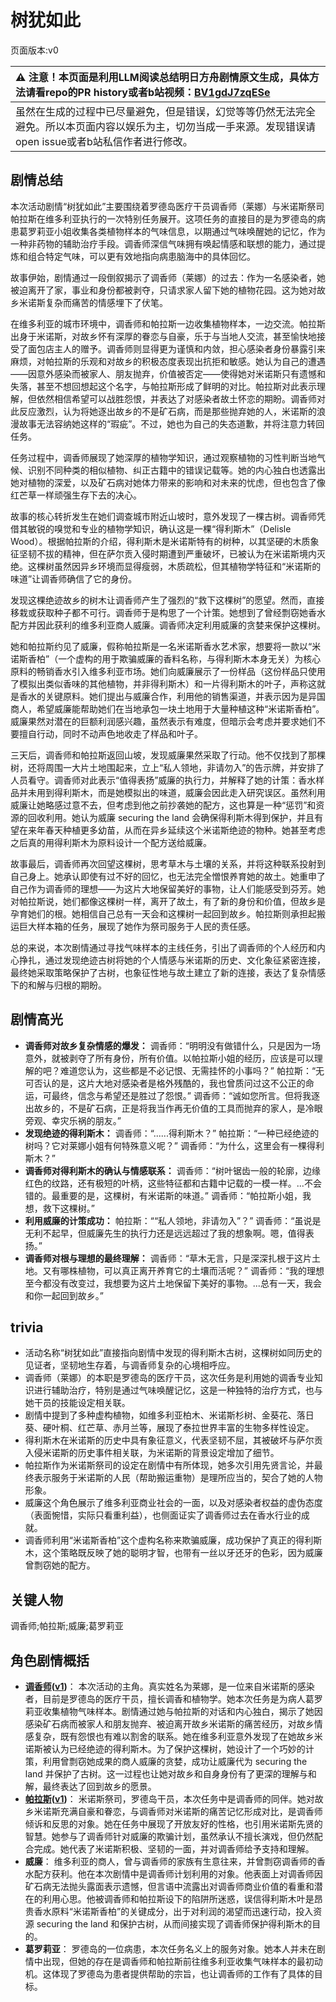 # 树犹如此
页面版本:v0
 

| :warning: 注意！本页面是利用LLM阅读总结明日方舟剧情原文生成，具体方法请看repo的PR history或者b站视频：[BV1gdJ7zqESe](https://www.bilibili.com/video/BV1gdJ7zqESe/)         |
|:----------------------------|
| 虽然在生成的过程中已尽量避免，但是错误，幻觉等等仍然无法完全避免。所以本页面内容以娱乐为主，切勿当成一手来源。发现错误请open issue或者b站私信作者进行修改。|



## 剧情总结
本次活动剧情“树犹如此”主要围绕着罗德岛医疗干员调香师（莱娜）与米诺斯祭司帕拉斯在维多利亚执行的一次特别任务展开。这项任务的直接目的是为罗德岛的病患葛罗莉亚小姐收集各类植物样本的气味信息，以期通过气味唤醒她的记忆，作为一种非药物的辅助治疗手段。调香师深信气味拥有唤起情感和联想的能力，通过提炼和组合特定气味，可以更有效地指向病患脑海中的具体回忆。

故事伊始，剧情通过一段倒叙揭示了调香师（莱娜）的过去：作为一名感染者，她被迫离开了家，事业和身份都被剥夺，只请求家人留下她的植物花园。这为她对故乡米诺斯复杂而痛苦的情感埋下了伏笔。

在维多利亚的城市环境中，调香师和帕拉斯一边收集植物样本，一边交流。帕拉斯出身于米诺斯，对故乡怀有深厚的眷恋与自豪，乐于与当地人交流，甚至愉快地接受了面包店主人的赠予。调香师则显得更为谨慎和内敛，担心感染者身份暴露引来麻烦，对帕拉斯的乐观和对故乡的积极态度表现出抗拒和敏感。她认为自己的遭遇——因意外感染而被家人、朋友抛弃，价值被否定——使得她对米诺斯只有遗憾和失落，甚至不想回想起这个名字，与帕拉斯形成了鲜明的对比。帕拉斯对此表示理解，但依然相信希望可以战胜怨恨，并表达了对感染者故土怀恋的期盼。调香师对此反应激烈，认为将她逐出故乡的不是矿石病，而是那些抛弃她的人，米诺斯的浪漫故事无法容纳她这样的“瑕疵”。不过，她也为自己的失态道歉，并将注意力转回任务。

任务过程中，调香师展现了她深厚的植物学知识，通过观察植物的习性判断当地气候、识别不同种类的相似植物、纠正古籍中的错误记载等。她的内心独白也透露出她对植物的深爱，以及矿石病对她体力带来的影响和对未来的忧虑，但也包含了像红芒草一样顽强生存下去的决心。

故事的核心转折发生在她们调查城市附近山坡时，意外发现了一棵古树。调香师凭借其敏锐的嗅觉和专业的植物学知识，确认这是一棵“得利斯木”（Delisle Wood）。根据帕拉斯的介绍，得利斯木是米诺斯特有的树种，以其坚硬的木质象征坚韧不拔的精神，但在萨尔贡入侵时期遭到严重破坏，已被认为在米诺斯境内灭绝。这棵树虽然因异乡环境而显得瘦弱，木质疏松，但其植物学特征和“米诺斯的味道”让调香师确信了它的身份。

发现这棵绝迹故乡的树木让调香师产生了强烈的“救下这棵树”的愿望。然而，直接移栽或获取种子都不可行。调香师于是构思了一个计策。她想到了曾经剽窃她香水配方并因此获利的维多利亚商人威廉。调香师决定利用威廉的贪婪来保护这棵树。

她和帕拉斯约见了威廉，假称帕拉斯是一名米诺斯香水艺术家，想要将一款以“米诺斯香柏”（一个虚构的用于欺骗威廉的香料名称，与得利斯木本身无关）为核心原料的畅销香水引入维多利亚市场。她们向威廉展示了一份样品（这份样品只使用了模拟出类似香味的其他植物，并非得利斯木）和一片得利斯木的叶子，声称这就是香水的关键原料。她们提出与威廉合作，利用他的销售渠道，并表示因为是异国商人，希望威廉能帮助她们在当地承包一块土地用于大量种植这种“米诺斯香柏”。威廉果然对潜在的巨额利润感兴趣，虽然表示有难度，但暗示会考虑并要求她们不要擅自行动，同时不动声色地收走了样品和叶子。

三天后，调香师和帕拉斯返回山坡，发现威廉果然采取了行动。他不仅找到了那棵树，还将周围一大片土地围起来，立上“私人领地，非请勿入”的告示牌，并安排了人员看守。调香师对此表示“值得表扬”威廉的执行力，并解释了她的计策：香水样品并未用到得利斯木，而是她模拟出的味道，威廉会因此走入研究误区。虽然利用威廉让她略感过意不去，但考虑到他之前抄袭她的配方，这也算是一种“惩罚”和资源的回收利用。她认为威廉 securing the land 会确保得利斯木得到保护，并且有望在来年春天种植更多幼苗，从而在异乡延续这个米诺斯绝迹的物种。她甚至考虑之后真的用得利斯木为原料设计一个配方送给威廉。

故事最后，调香师再次回望这棵树，思考草木与土壤的关系，并将这种联系投射到自己身上。她承认即使有过不好的回忆，也无法完全憎恨养育她的故土。她重申了自己作为调香师的理想——为这片大地保留美好的事物，让人们能感受到芬芳。她对帕拉斯说，她们都像这棵树一样，离开了故土，有了新的身份和价值，但故乡是孕育她们的根。她相信自己总有一天会和这棵树一起回到故乡。帕拉斯则承担起搬运巨大样本箱的任务，展现了她作为祭司服务于人民的责任感。

总的来说，本次剧情通过寻找气味样本的主线任务，引出了调香师的个人经历和内心挣扎，通过发现绝迹古树将她的个人情感与米诺斯的历史、文化象征紧密连接，最终她采取策略保护了古树，也象征性地与故土建立了新的连接，表达了复杂情感下的和解与归根的期盼。
## 剧情高光
*   **调香师对故乡复杂情感的爆发：**
    调香师：“明明没有做错什么，只是因为一场意外，就被剥夺了所有身份，所有价值。以帕拉斯小姐的经历，应该是可以理解的吧？难道您认为，这些都是不必记恨、无需挂怀的小事吗？”
    帕拉斯：“无可否认的是，这片大地对感染者是格外残酷的，我也曾质问过这不公正的命运，可最终，信念与希望还是胜过了怨恨。”
    调香师：“诚如您所言。但将我逐出故乡的，不是矿石病，正是将我当作再无价值的工具而抛弃的家人，是冷眼旁观、幸灾乐祸的朋友。”
*   **发现绝迹的得利斯木：**
    调香师：“......得利斯木？”
    帕拉斯：“一种已经绝迹的树吗？它对莱娜小姐有何特殊意义呢？”
    调香师：“为什么，这里会有一棵得利斯木？”
*   **调香师对得利斯木的确认与情感联系：**
    调香师：“树叶锯齿一般的轮廓，边缘红色的纹路，还有极短的叶柄，这些特征都和古籍中记载的一模一样。...不会错的。最重要的是，这棵树，有米诺斯的味道。”
    调香师：“帕拉斯小姐，我想，救下这棵树。”
*   **利用威廉的计策成功：**
    帕拉斯：““私人领地，非请勿入”？”
    调香师：“虽说是无利不起早，但威廉先生的执行力还是远远超过了我的想象啊。嗯，值得表扬。”
*   **调香师对根与理想的最终理解：**
    调香师：“草木无言，只是深深扎根于这片土地。又有哪株植物，可以真正离开养育它的土壤而活呢？”
    调香师：“我的理想至今都没有改变过，我想要为这片土地保留下美好的事物。...总有一天，我会和你一起回到故乡。”
## trivia
*   活动名称“树犹如此”直接指向剧情中发现的得利斯木古树，这棵树如同历史的见证者，坚韧地生存着，与调香师复杂的心境相呼应。
*   调香师（莱娜）的本职是罗德岛的医疗干员，这次任务是利用她的调香专业知识进行辅助治疗，特别是通过气味唤醒记忆，这是一种独特的治疗方式，也与她干员的技能设定相关联。
*   剧情中提到了多种虚构植物，如维多利亚柏木、米诺斯杉树、金葵花、落日葵、硬叶桐、红芒草、赤月兰等，展现了泰拉世界丰富的生物多样性设定。
*   得利斯木在米诺斯的历史中具有象征意义，代表坚韧不屈，其被破坏与萨尔贡入侵米诺斯的历史事件相关联，为米诺斯的背景设定增加了细节。
*   帕拉斯作为米诺斯祭司的设定在剧情中有所体现，她多次引用先贤言论，并最终表示服务于米诺斯的人民（帮助搬运重物）是理所应当的，契合了她的人物形象。
*   威廉这个角色展示了维多利亚商业社会的一面，以及对感染者权益的虚伪态度（表面惋惜，实际只看重利益），也侧面证实了调香师过去在香水行业的成就。
*   调香师利用“米诺斯香柏”这个虚构名称来欺骗威廉，成功保护了真正的得利斯木，这个策略既反映了她的聪明才智，也带有一丝以牙还牙的色彩，因为威廉曾剽窃她的配方。
## 关键人物
调香师;帕拉斯;威廉;葛罗莉亚
## 角色剧情概括
-   **[调香师](../char_v3/char_181_flower.md)([v1](../chars/char_181_flower.md))**： 本次活动的主角。真实姓名为莱娜，是一位来自米诺斯的感染者，目前是罗德岛的医疗干员，擅长调香和植物学。她本次任务是为病人葛罗莉亚收集植物气味样本。剧情通过她与帕拉斯的对话和内心独白，揭示了她因感染矿石病而被家人和朋友抛弃、被迫离开故乡米诺斯的痛苦经历，对故乡情感复杂，既有怨恨也有难以割舍的联系。她在维多利亚意外发现了在她故乡米诺斯被认为已经绝迹的得利斯木。为了保护这棵树，她设计了一个巧妙的计策，利用曾剽窃她成果的商人威廉的贪婪，成功让威廉代为 securing the land 并保护了古树。这一过程也让她对故乡和自身身份有了更深的理解与和解，最终表达了回到故乡的愿景。
-   **[帕拉斯](../char_v3/char_485_pallas.md)([v1](../chars/char_485_pallas.md))**： 米诺斯祭司，罗德岛干员，本次任务中是调香师的同伴。她对故乡米诺斯充满自豪和眷恋，与调香师对米诺斯的痛苦记忆形成对比，是调香师倾诉和反思的对象。她在任务中展现了开放友好的性格，也引用米诺斯先贤的智慧。她参与了调香师针对威廉的欺骗计划，虽然承认不擅长演戏，但仍然配合完成。她代表了米诺斯积极、坚韧的一面，并对调香师给予支持和理解。
-   **威廉**： 维多利亚的商人，曾与调香师的家族有生意往来，并曾剽窃调香师的香水配方获利。他在本次剧情中是调香师计划利用的对象。他表面上对调香师因矿石病无法抛头露面表示遗憾，但言语中流露出对调香师商业价值的看重和潜在的利用心思。他被调香师和帕拉斯设下的陷阱所迷惑，误信得利斯木叶是昂贵香水原料“米诺斯香柏”的关键成分，出于对利润的渴望而迅速行动，投入资源 securing the land 和保护古树，从而间接实现了调香师保护得利斯木的目的。
-   **葛罗莉亚**： 罗德岛的一位病患，本次任务名义上的服务对象。她本人并未在剧情中出现，但她的存在是调香师和帕拉斯前往维多利亚收集气味样本的最初动机。这体现了罗德岛为患者提供帮助的宗旨，也让调香师的工作有了具体的目标。